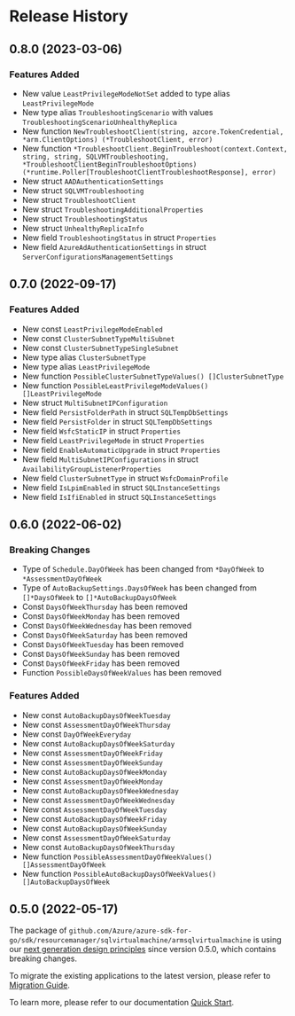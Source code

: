 # Release History

## 0.8.0 (2023-03-06)
### Features Added

- New value `LeastPrivilegeModeNotSet` added to type alias `LeastPrivilegeMode`
- New type alias `TroubleshootingScenario` with values `TroubleshootingScenarioUnhealthyReplica`
- New function `NewTroubleshootClient(string, azcore.TokenCredential, *arm.ClientOptions) (*TroubleshootClient, error)`
- New function `*TroubleshootClient.BeginTroubleshoot(context.Context, string, string, SQLVMTroubleshooting, *TroubleshootClientBeginTroubleshootOptions) (*runtime.Poller[TroubleshootClientTroubleshootResponse], error)`
- New struct `AADAuthenticationSettings`
- New struct `SQLVMTroubleshooting`
- New struct `TroubleshootClient`
- New struct `TroubleshootingAdditionalProperties`
- New struct `TroubleshootingStatus`
- New struct `UnhealthyReplicaInfo`
- New field `TroubleshootingStatus` in struct `Properties`
- New field `AzureAdAuthenticationSettings` in struct `ServerConfigurationsManagementSettings`


## 0.7.0 (2022-09-17)
### Features Added

- New const `LeastPrivilegeModeEnabled`
- New const `ClusterSubnetTypeMultiSubnet`
- New const `ClusterSubnetTypeSingleSubnet`
- New type alias `ClusterSubnetType`
- New type alias `LeastPrivilegeMode`
- New function `PossibleClusterSubnetTypeValues() []ClusterSubnetType`
- New function `PossibleLeastPrivilegeModeValues() []LeastPrivilegeMode`
- New struct `MultiSubnetIPConfiguration`
- New field `PersistFolderPath` in struct `SQLTempDbSettings`
- New field `PersistFolder` in struct `SQLTempDbSettings`
- New field `WsfcStaticIP` in struct `Properties`
- New field `LeastPrivilegeMode` in struct `Properties`
- New field `EnableAutomaticUpgrade` in struct `Properties`
- New field `MultiSubnetIPConfigurations` in struct `AvailabilityGroupListenerProperties`
- New field `ClusterSubnetType` in struct `WsfcDomainProfile`
- New field `IsLpimEnabled` in struct `SQLInstanceSettings`
- New field `IsIfiEnabled` in struct `SQLInstanceSettings`


## 0.6.0 (2022-06-02)
### Breaking Changes

- Type of `Schedule.DayOfWeek` has been changed from `*DayOfWeek` to `*AssessmentDayOfWeek`
- Type of `AutoBackupSettings.DaysOfWeek` has been changed from `[]*DaysOfWeek` to `[]*AutoBackupDaysOfWeek`
- Const `DaysOfWeekThursday` has been removed
- Const `DaysOfWeekMonday` has been removed
- Const `DaysOfWeekWednesday` has been removed
- Const `DaysOfWeekSaturday` has been removed
- Const `DaysOfWeekTuesday` has been removed
- Const `DaysOfWeekSunday` has been removed
- Const `DaysOfWeekFriday` has been removed
- Function `PossibleDaysOfWeekValues` has been removed

### Features Added

- New const `AutoBackupDaysOfWeekTuesday`
- New const `AssessmentDayOfWeekThursday`
- New const `DayOfWeekEveryday`
- New const `AutoBackupDaysOfWeekSaturday`
- New const `AssessmentDayOfWeekFriday`
- New const `AssessmentDayOfWeekSunday`
- New const `AutoBackupDaysOfWeekMonday`
- New const `AssessmentDayOfWeekMonday`
- New const `AutoBackupDaysOfWeekWednesday`
- New const `AssessmentDayOfWeekWednesday`
- New const `AssessmentDayOfWeekTuesday`
- New const `AutoBackupDaysOfWeekFriday`
- New const `AutoBackupDaysOfWeekSunday`
- New const `AssessmentDayOfWeekSaturday`
- New const `AutoBackupDaysOfWeekThursday`
- New function `PossibleAssessmentDayOfWeekValues() []AssessmentDayOfWeek`
- New function `PossibleAutoBackupDaysOfWeekValues() []AutoBackupDaysOfWeek`


## 0.5.0 (2022-05-17)

The package of `github.com/Azure/azure-sdk-for-go/sdk/resourcemanager/sqlvirtualmachine/armsqlvirtualmachine` is using our [next generation design principles](https://azure.github.io/azure-sdk/general_introduction.html) since version 0.5.0, which contains breaking changes.

To migrate the existing applications to the latest version, please refer to [Migration Guide](https://aka.ms/azsdk/go/mgmt/migration).

To learn more, please refer to our documentation [Quick Start](https://aka.ms/azsdk/go/mgmt).